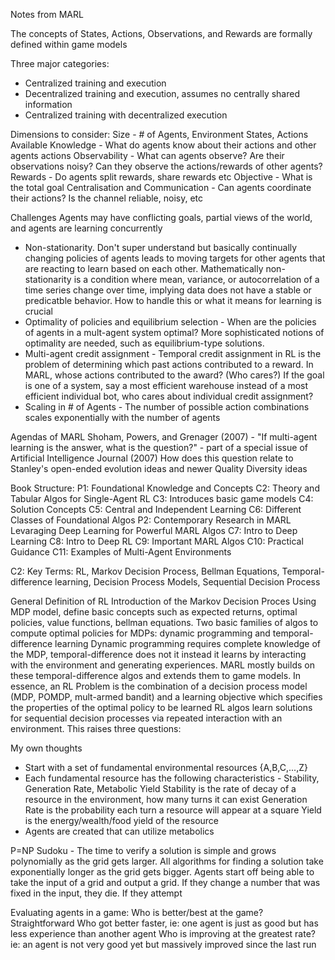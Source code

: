 Notes from MARL

The concepts of States, Actions, Observations, and Rewards are formally defined within game models

Three major categories: 
- Centralized training and execution 
- Decentralized training and execution, assumes no centrally shared information
- Centralized training with decentralized execution

Dimensions to consider:
Size - # of Agents, Environment States, Actions Available
Knowledge - What do agents know about their actions and other agents actions
Observability - What can agents observe? Are their observations noisy? Can they observe the actions/rewards of other agents?
Rewards - Do agents split rewards, share rewards etc
Objective - What is the total goal
Centralisation and Communication - Can agents coordinate their actions? Is the channel reliable, noisy, etc

Challenges
Agents may have conflicting goals, partial views of the world, and agents are learning concurrently
- Non-stationarity. Don't super understand but basically continually changing policies of agents leads to moving targets for other agents that are reacting to learn based on each other. Mathematically non-stationarity is a condition where mean, variance, or autocorrelation of a time series change over time, implying data does not have a stable or predicatble behavior. How to handle this or what it means for learning is crucial
- Optimality of policies and equilibrium selection - When are the policies of agents in a mult-agent system optimal? More sophisticated notions of optimality are needed, such as equilibrium-type solutions. 
- Multi-agent credit assignment - Temporal credit assignment in RL is the problem of determining which past actions contributed to a reward. In MARL, whose actions contributed to the award? (Who cares?) If the goal is one of a system, say a most efficient warehouse instead of a most efficient individual bot, who cares about individual credit assignment? 
- Scaling in # of Agents - The number of possible action combinations scales exponentially with the number of agents

Agendas of MARL
Shoham, Powers, and Grenager (2007) - "If multi-agent learning is the answer, what is the question?" - part of a special issue of Artificial Intelligence Journal (2007)
How does this question relate to Stanley's open-ended evolution ideas and newer Quality Diversity ideas

Book Structure:
P1: Foundational Knowledge and Concepts
	C2: Theory and Tabular Algos for Single-Agent RL
	C3: Introduces basic game models
	C4: Solution Concepts
	C5: Central and Independent Learning
	C6: Different Classes of Foundational Algos
P2: Contemporary Research in MARL Levaraging Deep Learning for Powerful MARL Algos
	C7: Intro to Deep Learning
	C8: Intro to Deep RL
	C9: Important MARL Algos
	C10: Practical Guidance
	C11: Examples of Multi-Agent Environments

C2: 
Key Terms:
RL, Markov Decision Process, Bellman Equations, Temporal-difference learning, Decision Process Models, Sequential Decision Process

General Definition of RL 
Introduction of the Markov Decision Proces
Using MDP model, define basic concepts such as expected returns, optimal policies, value functions, bellman equations.
Two basic families of algos to compute optimal policies for MDPs: dynamic programming and temporal-difference learning
Dynamic programming requires complete knowledge of the MDP, temporal-difference does not it instead it learns by interacting with the environment and generating experiences. MARL mostly builds on these temporal-difference algos and extends them to game models.
In essence, an RL Problem is the combination of a decision process model (MDP, POMDP, mult-armed bandit) and a learning objective which specifies the properties of the optimal policy to be learned
RL algos learn solutions for sequential decision processes via repeated interaction with an environment. This raises three questions:


My own thoughts 
- Start with a set of fundamental environmental resources {A,B,C,...,Z}
- Each fundamental resource has the following characteristics - Stability, Generation Rate, Metabolic Yield
	Stability is the rate of decay of a resource in the environment, how many turns it can exist
	Generation Rate is the probability each turn a resource will appear at a square
	Yield is the energy/wealth/food yield of the resource
- Agents are created that can utilize metabolics 

P=NP
Sudoku - The time to verify a solution is simple and grows polynomially as the grid gets larger. All algorithms for finding a solution take exponentially longer as the grid gets bigger. 
Agents start off being able to take the input of a grid and output a grid. If they change a number that was fixed in the input, they die. If they attempt 

Evaluating agents in a game:
Who is better/best at the game? Straightforward
Who got better faster, ie: one agent is just as good but has less experience than another agent
Who is improving at the greatest rate? ie: an agent is not very good yet but massively improved since the last run
